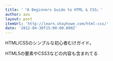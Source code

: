 ```yaml
---
title: '『A Beginners Guide to HTML & CSS』'
author: azu
layout: post
itemUrl: 'http://learn.shayhowe.com/html-css/'
date: '2012-04-30T15:00:00.000Z'
---
```

HTML/CSSのシンプルな初心者むけガイド。

HTML5の要素やCSS3などの内容も含まれてる
